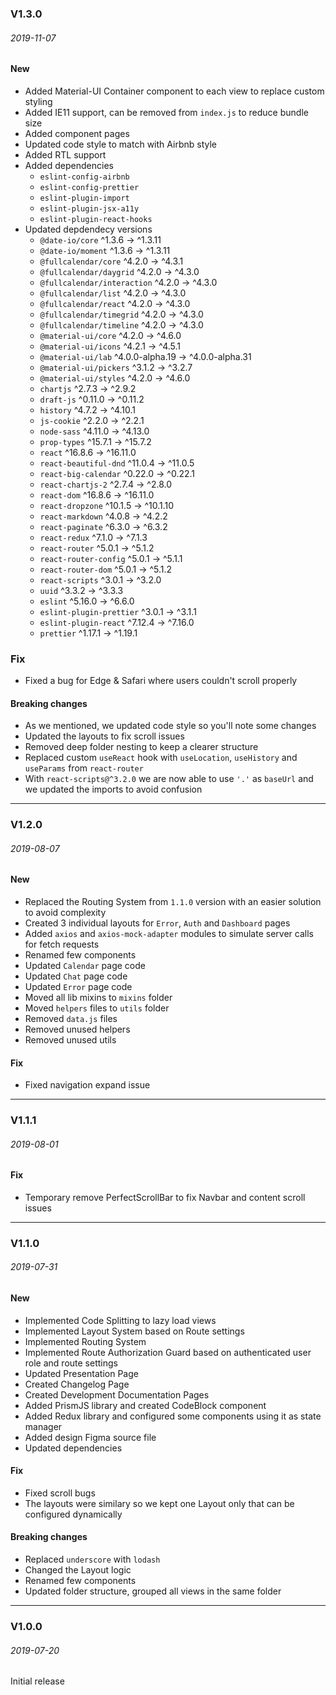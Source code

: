 ### V1.3.0

###### 2019-11-07

#### New
- Added Material-UI Container component to each view to replace custom styling
- Added IE11 support, can be removed from `index.js` to reduce bundle size
- Added component pages
- Updated code style to match with Airbnb style
- Added RTL support
- Added dependencies
  - `eslint-config-airbnb`
  - `eslint-config-prettier`
  - `eslint-plugin-import`
  - `eslint-plugin-jsx-a11y`
  - `eslint-plugin-react-hooks`
- Updated depdendecy versions
  - `@date-io/core` ^1.3.6 -> ^1.3.11
  - `@date-io/moment` ^1.3.6 -> ^1.3.11
  - `@fullcalendar/core` ^4.2.0 -> ^4.3.1
  - `@fullcalendar/daygrid` ^4.2.0 -> ^4.3.0
  - `@fullcalendar/interaction` ^4.2.0 -> ^4.3.0
  - `@fullcalendar/list` ^4.2.0 -> ^4.3.0
  - `@fullcalendar/react` ^4.2.0 -> ^4.3.0
  - `@fullcalendar/timegrid` ^4.2.0 -> ^4.3.0
  - `@fullcalendar/timeline` ^4.2.0 -> ^4.3.0
  - `@material-ui/core` ^4.2.0 -> ^4.6.0
  - `@material-ui/icons` ^4.2.1 -> ^4.5.1
  - `@material-ui/lab` ^4.0.0-alpha.19 -> ^4.0.0-alpha.31
  - `@material-ui/pickers` ^3.1.2 -> ^3.2.7
  - `@material-ui/styles` ^4.2.0 -> ^4.6.0
  - `chartjs` ^2.7.3 -> ^2.9.2
  - `draft-js` ^0.11.0 -> ^0.11.2
  - `history` ^4.7.2 -> ^4.10.1
  - `js-cookie` ^2.2.0 -> ^2.2.1
  - `node-sass` ^4.11.0 -> ^4.13.0
  - `prop-types` ^15.7.1 -> ^15.7.2
  - `react` ^16.8.6 -> ^16.11.0
  - `react-beautiful-dnd` ^11.0.4 -> ^11.0.5
  - `react-big-calendar` ^0.22.0 -> ^0.22.1
  - `react-chartjs-2` ^2.7.4 -> ^2.8.0
  - `react-dom` ^16.8.6 -> ^16.11.0
  - `react-dropzone` ^10.1.5 -> ^10.1.10
  - `react-markdown` ^4.0.8 -> ^4.2.2
  - `react-paginate` ^6.3.0 -> ^6.3.2
  - `react-redux` ^7.1.0 -> ^7.1.3
  - `react-router` ^5.0.1 -> ^5.1.2
  - `react-router-config` ^5.0.1 -> ^5.1.1
  - `react-router-dom` ^5.0.1 -> ^5.1.2
  - `react-scripts` ^3.0.1 -> ^3.2.0
  - `uuid` ^3.3.2 -> ^3.3.3
  - `eslint` ^5.16.0 -> ^6.6.0
  - `eslint-plugin-prettier` ^3.0.1 -> ^3.1.1
  - `eslint-plugin-react` ^7.12.4 -> ^7.16.0
  - `prettier` ^1.17.1 -> ^1.19.1

### Fix

- Fixed a bug for Edge & Safari where users couldn't scroll properly

#### Breaking changes

- As we mentioned, we updated code style so you'll note some changes
- Updated the layouts to fix scroll issues
- Removed deep folder nesting to keep a clearer structure
- Replaced custom `useReact` hook with `useLocation`, `useHistory` and `useParams` from `react-router`
- With `react-scripts@^3.2.0` we are now able to use `'.'` as `baseUrl` and we updated the imports to avoid confusion

---

### V1.2.0

###### 2019-08-07

#### New

- Replaced the Routing System from `1.1.0` version with an easier solution to avoid complexity
- Created 3 individual layouts for `Error`, `Auth` and `Dashboard` pages
- Added `axios` and `axios-mock-adapter` modules to simulate server calls for fetch requests
- Renamed few components
- Updated `Calendar` page code
- Updated `Chat` page code
- Updated `Error` page code
- Moved all lib mixins to `mixins` folder
- Moved `helpers` files to `utils` folder
- Removed `data.js` files
- Removed unused helpers
- Removed unused utils

#### Fix

- Fixed navigation expand issue

---

### V1.1.1

###### 2019-08-01

#### Fix

- Temporary remove PerfectScrollBar to fix Navbar and content scroll issues

---

### V1.1.0

###### 2019-07-31

#### New

- Implemented Code Splitting to lazy load views
- Implemented Layout System based on Route settings
- Implemented Routing System
- Implemented Route Authorization Guard based on authenticated user role and route settings
- Updated Presentation Page
- Created Changelog Page
- Created Development Documentation Pages
- Added PrismJS library and created CodeBlock component
- Added Redux library and configured some components using it as state manager
- Added design Figma source file
- Updated dependencies

#### Fix

- Fixed scroll bugs
- The layouts were similary so we kept one Layout only that can be configured dynamically

#### Breaking changes

- Replaced `underscore` with `lodash`
- Changed the Layout logic
- Renamed few components
- Updated folder structure, grouped all views in the same folder

---

### V1.0.0

###### 2019-07-20

Initial release
